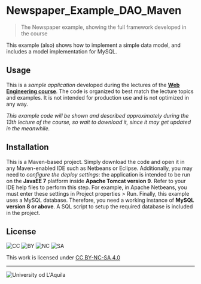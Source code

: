 # Newspaper_Example_DAO_Maven
> The Newspaper example, showing the full framework developed in the course

This example (also) shows how to implement a simple data model, and includes a model implementation for MySQL. 

## Usage

This is a *sample application* developed during the lectures of the  [**Web Engineering course**](https://people.disim.univaq.it/~dellapenna/content.php?page=students). The code is organized to best match the lecture topics and examples. It is not intended for production use and is not optimized in any way. 

*This example code will be shown and described approximately during the 13th lecture of the course, so wait to download it, since it may get updated in the meanwhile.*

## Installation

This is a Maven-based project. Simply download the code and open it in any Maven-enabled IDE such as Netbeans or Eclipse. Additionally, you may need to *configure the deploy settings*: the application is intended to be run on the **JavaEE 7** platform inside **Apache Tomcat version 9**. Refer to your IDE help files to perform this step. For example, in Apache Netbeans, you must enter these settings in Project properties > Run.
Finally, this example uses a MySQL database. Therefore, you need a working instance of **MySQL version 8 or above**. A SQL script to setup the required database is included in the project.

## License

![CC](https://mirrors.creativecommons.org/presskit/icons/cc.svg)
![BY](https://mirrors.creativecommons.org/presskit/icons/by.svg)
![NC](https://mirrors.creativecommons.org/presskit/icons/nc.svg)
![SA](https://mirrors.creativecommons.org/presskit/icons/sa.svg)

This work is licensed under [CC BY-NC-SA 4.0](http://creativecommons.org/licenses/by-nc-sa/4.0/) 
 
---

![University od L'Aquila](https://www.disim.univaq.it/skins/aqua/img/logo2021-2.png)

 
